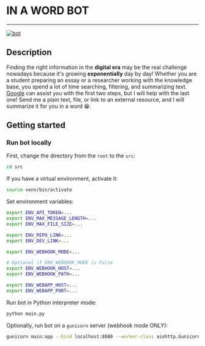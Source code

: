 # IN A WORD BOT

-------------

<a href="http://t.me/in_a_word_bot"><img src="https://img.shields.io/static/v1?label=&labelColor=505050&message=telegram%20bot&color=%230076D6&style=for-the-badge&logo=google-chrome&logoColor=%230076D6" alt="bot"/></a>

## Description

Finding the right information in the **digital era** may be the real challenge nowadays because it's growing **exponentially** day by day! Whether you are a student preparing an essay or a researcher working with the knowledge base, you spend a lot of time searching, filtering, and summarizing text. [Google](https://www.google.com/) can assist you with the first two steps, but I will help with the last one! Send me a plain text, file, or link to an external resource, and I will summarize it for you in a word :grin:.

## Getting started

### Run bot locally

First, change the directory from the `root` to the `src`:

```bash
cd src
```

If you have a virtual environment, activate it:

```bash
source venv/bin/activate
```

Set environment variables:

```bash
export ENV_API_TOKEN=...
export ENV_MAX_MESSAGE_LENGTH=...
export ENV_MAX_FILE_SIZE=...

export ENV_REPO_LINK=...
export ENV_DEV_LINK=...

export ENV_WEBHOOK_MODE=...

# Optional if ENV_WEBHOOK_MODE is False
export ENV_WEBHOOK_HOST=...
export ENV_WEBHOOK_PATH=...

export ENV_WEBAPP_HOST=...
export ENV_WEBAPP_PORT=...
```

Run bot in Python interpreter mode:

```bash
python main.py
```

Optionally, run bot on a `gunicorn` server (webhook mode ONLY):

```bash
gunicorn main:app --bind localhost:8080 --worker-class aiohttp.GunicornUVLoopWebWorker
```

